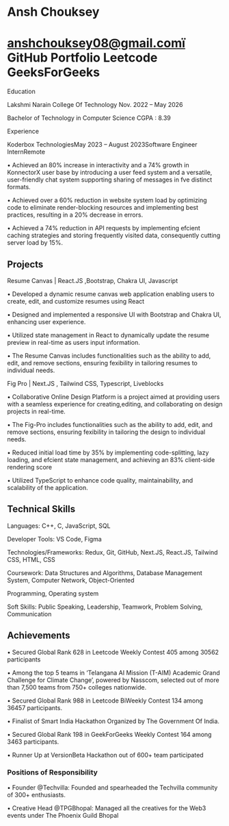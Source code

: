 # Ansh Chouksey

# anshchouksey08@gmail.comï GitHub Portfolio Leetcode GeeksForGeeks

Education

Lakshmi Narain College Of Technology Nov. 2022 – May 2026

Bachelor of Technology in Computer Science CGPA : 8.39

Experience

Koderbox TechnologiesMay 2023 – August 2023Software Engineer InternRemote

• Achieved an 80% increase in interactivity and a 74% growth in KonnectorX user base by introducing a user feed system and a versatile, user-friendly chat system supporting sharing of messages in fve distinct formats.

• Achieved over a 60% reduction in website system load by optimizing code to eliminate render-blocking resources and implementing best practices, resulting in a 20% decrease in errors.

• Achieved a 74% reduction in API requests by implementing efcient caching strategies and storing frequently visited data, consequently cutting server load by 15%.

## Projects

Resume Canvas | React.JS ,Bootstrap, Chakra UI, Javascript 

• Developed a dynamic resume canvas web application enabling users to create, edit, and customize resumes using React

• Designed and implemented a responsive UI with Bootstrap and Chakra UI, enhancing user experience.

• Utilized state management in React to dynamically update the resume preview in real-time as users input information.

• The Resume Canvas includes functionalities such as the ability to add, edit, and remove sections, ensuring fexibility in tailoring resumes to individual needs.

Fig Pro | Next.JS , Tailwind CSS, Typescript, Liveblocks 

• Collaborative Online Design Platform is a project aimed at providing users with a seamless experience for creating,editing, and collaborating on design projects in real-time.

• The Fig-Pro includes functionalities such as the ability to add, edit, and remove sections, ensuring fexibility in tailoring the design to individual needs.

• Reduced initial load time by 35% by implementing code-splitting, lazy loading, and efcient state management, and achieving an 83% client-side rendering score

• Utilized TypeScript to enhance code quality, maintainability, and scalability of the application.

## Technical Skills

Languages: C++, C, JavaScript, SQL

Developer Tools: VS Code, Figma

Technologies/Frameworks: Redux, Git, GitHub, Next.JS, React.JS, Tailwind CSS, HTML, CSS

Coursework: Data Structures and Algorithms, Database Management System, Computer Network, Object-Oriented

Programming, Operating system

Soft Skills: Public Speaking, Leadership, Teamwork, Problem Solving, Communication

## Achievements

• Secured Global Rank 628 in Leetcode Weekly Contest 405 among 30562 participants

• Among the top 5 teams in ‘Telangana AI Mission (T-AIM) Academic Grand Challenge for Climate Change’, powered by Nasscom, selected out of more than 7,500 teams from 750+ colleges nationwide.

• Secured Global Rank 988 in Leetcode BiWeekly Contest 134 among 36457 participants.

• Finalist of Smart India Hackathon Organized by The Government Of India.

• Secured Global Rank 198 in GeekForGeeks Weekly Contest 164 among 3463 participants.

• Runner Up at VersionBeta Hackathon out of 600+ team participated

### Positions of Responsibility

• Founder @Techvilla: Founded and spearheaded the Techvilla community of 300+ enthusiasts.

• Creative Head @TPGBhopal: Managed all the creatives for the Web3 events under The Phoenix Guild Bhopal



